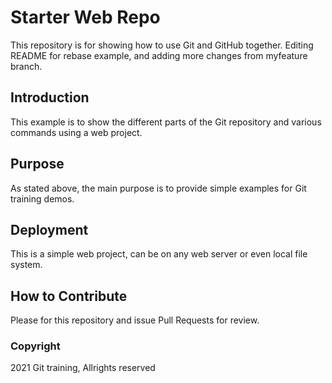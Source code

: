 # Starter Web Repo

This repository is for showing how to use Git and GitHub together. Editing README for rebase example, and adding more changes from myfeature branch.

## Introduction
This example is to show the different parts of the Git repository and various commands using a web project.

## Purpose

As stated above, the main purpose is to provide simple examples for Git training demos.

## Deployment
This is a simple web project, can be on any web server or even local file system.

## How to Contribute

Please for this repository and issue Pull Requests for review. 

### Copyright
2021 Git training, Allrights reserved
